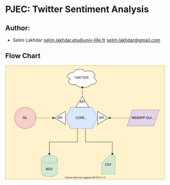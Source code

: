 # PJEC: Twitter Sentiment Analysis

## Author:
* Selim Lakhdar <selim.lakhdar.etu@univ-lille.fr> <selim.lakhdar@gmail.com>

## Flow Chart

![FlowChart](./doc/PJEC_Flowchart.svg)